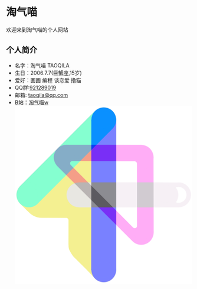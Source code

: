 # 淘气喵
欢迎来到淘气喵的个人网站
## 个人简介
- 名字：淘气喵 TAOQILA
- 生日：2006.7.7(巨蟹座,15岁)
- 爱好：画画 编程 谈恋爱 撸猫
- QQ群:[921289019](https://jq.qq.com/?_wv=1027&k=0yhFgJKO)
- 邮箱: taoqila@qq.com
- B站：[淘气喵w](https://space.bilibili.com/353586902)
![测试](https://github.com/TAOQILA/taoqila.github.io/blob/images/colorlogo.png?raw=true)
